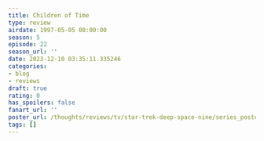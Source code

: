 ```yaml
---
title: Children of Time
type: review
airdate: 1997-05-05 00:00:00
season: 5
episode: 22
season_url: ''
date: 2023-12-10 03:35:11.335246
categories:
- blog
- reviews
draft: true
rating: 0
has_spoilers: false
fanart_url: ''
poster_url: /thoughts/reviews/tv/star-trek-deep-space-nine/series_poster.jpg
tags: []
---
```


